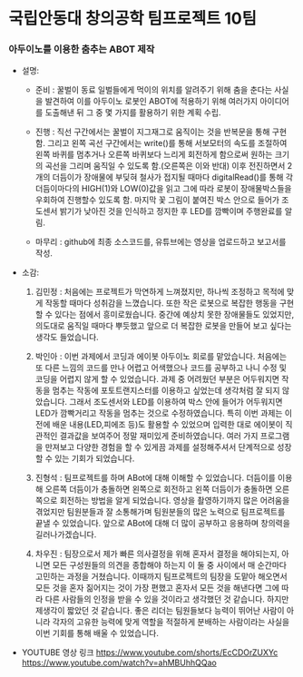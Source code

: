 # 국립안동대 창의공학 팀프로젝트 10팀
### 아두이노를 이용한 춤추는 ABOT 제작

* 설명:
  - 준비 : 꿀벌이 동료 일벌들에게 먹이의 위치를 알려주기 위해 춤을 춘다는 사실을 발견하여 이를 아두이노 로봇인 ABOT에 적용하기 위해 여러가지 아이디어를 도출해낸 뒤 그 중 몇 가지를 활용하기 위한 계획 수립.
    
  - 진행 : 직선 구간에서는 꿀벌이 지그재그로 움직이는 것을 반복문을 통해 구현함. 그리고 왼쪽 곡선 구간에서는 write()를 통해 서보모터의 속도를 조절하여 왼쪽 바퀴를 멈추거나 오른쪽 바퀴보다 느리게 회전하게 함으로써 원하는 크기의 곡선을 그리며 움직일 수 있도록 함.(오른쪽은 이와 반대) 이후 전진하면서 2개의 더듬이가 장애물에 부딪혀 철사가 접지될 때마다 digitalRead()를 통해 각 더듬이마다의 HIGH(1)와 LOW(0)값을 읽고 그에 따라 로봇이 장애물박스들을 우회하여 진행할수 있도록 함. 마지막 꽃 그림이 붙여진 박스 안으로 들어가 조도센서 밝기가 낮아진 것을 인식하고 정지한 후 LED를 깜빡이며 주행완료를 알림.
    
  - 마무리 : github에 최종 소스코드를, 유튜브에는 영상을 업로드하고 보고서를 작성. 


* 소감:
  
  1. 김민정 : 처음에는 프로젝트가 막연하게 느껴졌지만, 하나씩 조정하고 목적에 맞게 작동할 때마다 성취감을 느꼈습니다. 또한 작은 로봇으로 복잡한 행동을 구현할 수 있다는 점에서 흥미로웠습니다. 중간에 예상치 못한 장애물들도 있었지만, 의도대로 움직일 때마다 뿌듯했고 앞으로 더 복잡한 로봇을 만들어 보고 싶다는 생각도 들었습니다.

  2. 박인아 : 이번 과제에서 코딩과 에이봇 아두이노 회로를 맡았습니다. 처음에는 또 다른 느낌의 코드를 만나 어렵고 어색했으나 코드를 공부하고 나니 수정 및 코딩을 어렵지 않게 할 수 있었습니다. 과제 중 어려웠던 부분은 어두워지면 작동을 멈추는 작동에 포토트랜지스터를 이용하고 싶었는데 생각처럼 잘 되지 않았습니다. 그래서 조도센서와 LED를 이용하여 박스 안에 들어가 어두워지면 LED가 깜빡거리고 작동을 멈추는 것으로 수정하였습니다. 특히 이번 과제는 이전에 배운 내용(LED,피에조 등)도 활용할 수 있었으며 입력한 대로 에이봇이 직관적인 결과값을 보여주어 정말 재미있게 준비하였습니다. 여러 가지 프로그램을 만져보고 다양한 경험을 할 수 있게끔 과제를 설정해주셔서 단계적으로 성장할 수 있는 기회가 되었습니다.

  3. 진형석 : 팀프로젝트를 하며 ABot에 대해 이해할 수 있었습니다. 더듬이를 이용해 오른쪽 더듬이가 충돌하면 왼쪽으로 회전하고 왼쪽 더듬이가 충돌하면 오른쪽으로 회전하는 방법을 알게 되었습니다. 영상을 촬영하기까지 많은 어려움을 겪었지만 팀원분들과 잘 소통해가며 팀원분들의 많은 노력으로 팀프로젝트를 끝낼 수 있었습니다. 앞으로 ABot에 대해 더 많이 공부하고 응용하며 창의력을 길러나가겠습니다.
 

  4. 차우진 : 팀장으로서 제가 빠른 의사결정을 위해 혼자서 결정을 해야되는지, 아니면 모든 구성원들의 의견을 종합해야 하는지 이 둘 중 사이에서 매 순간마다 고민하는 과정을 거쳤습니다. 이때까지 팀프로젝트의 팀장을 도맡아 해오면서 모든 것을 혼자 짊어지는 것이 가장 편했고 혼자서 모든 것을 해낸다면 그에 따라 다른 사람들의 인정을 받을 수 있을 것이라고 생각했던 것 같습니다. 하지만 제생각이 짧았던 것 같습니다. 좋은 리더는 팀원들보다 능력이 뛰어난 사람이 아니라 각자의 고유한 능력에 맞게 역할을 적절하게 분배하는 사람이라는 사실을 이번 기회를 통해 배울 수 있었습니다.
 
* YOUTUBE 영상 링크
  https://www.youtube.com/shorts/EcCDOrZUXYc
  https://www.youtube.com/watch?v=ahMBUhhQQao
